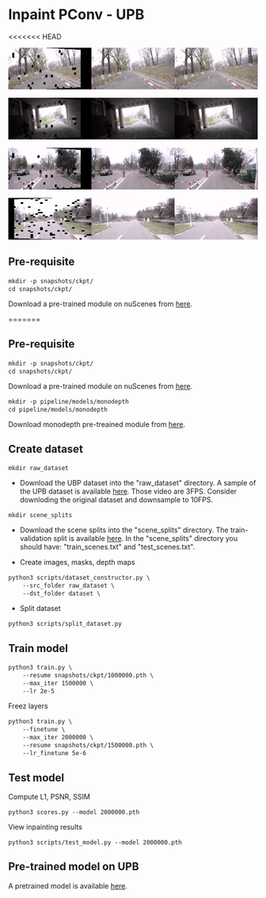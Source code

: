 # Inpaint PConv - UPB

<<<<<<< HEAD
<p align="center">
	<img src="results/0.png" alt="sample 0" />
</p>

<p align="center">
	<img src="results/1.png" alt="sample 1" />
</p>

<p align="center">
	<img src="results/2.png" alt="sample 2" />
</p>

<p align="center">
	<img src="results/5.png" alt="sample 3" />
</p>



## Pre-requisite
```shell
mkdir -p snapshots/ckpt/
cd snapshots/ckpt/
```

Download a pre-trained module on nuScenes from <a href="https://drive.google.com/drive/folders/1PgYO_5Z8z8heR4jA-6PmODHOf259z0RX?usp=sharing">here</a>.

=======

## Pre-requisite
```shell
mkdir -p snapshots/ckpt/
cd snapshots/ckpt/
```

Download a pre-trained module on nuScenes from <a href="https://drive.google.com/drive/folders/1PgYO_5Z8z8heR4jA-6PmODHOf259z0RX?usp=sharing">here</a>.

```shell
mkdir -p pipeline/models/monodepth
cd pipeline/models/monodepth
```

Download monodepth pre-treained module from <a href="https://drive.google.com/drive/folders/18kTR4PaRlQIeEFJ2gNkiXYnFcTfyrRNH?usp=sharing">here</a>.

## Create dataset

```shell
mkdir raw_dataset
```

* Download the UBP dataset into the "raw_dataset" directory. A sample of the UPB dataset is available <a href="https://drive.google.com/drive/folders/1p_2-_Xo-Wd9MCnkYqPfGyKs2BnbeApqn?usp=sharing">here</a>. Those video are 3FPS. Consider downloding the original dataset and downsample to 10FPS.

```shell
mkdir scene_splits
```

* Download the scene splits into the "scene_splits" directory. The train-validation split is available <a href="https://github.com/RobertSamoilescu/UPB-Dataset-Split">here</a>.
In the "scene_splits" directory you should have: "train_scenes.txt" and "test_scenes.txt".

* Create images, masks, depth maps

```shell
python3 scripts/dataset_constructor.py \
	--src_folder raw_dataset \
	--dst_folder dataset \
```

* Split dataset
``` shell
python3 scripts/split_dataset.py
```

## Train model

```shell
python3 train.py \
	--resume snapshots/ckpt/1000000.pth \
	--max_iter 1500000 \
	--lr 2e-5
```

Freez layers 

```shell
python3 train.py \
	--finetune \
	--max_iter 2000000 \
	--resume snapshots/ckpt/1500000.pth \
	--lr_finetune 5e-6
```

## Test model

Compute L1, PSNR, SSIM
```shell
python3 scores.py --model 2000000.pth
```

View inpainting results
```shell
python3 scripts/test_model.py --model 2000000.pth
```

## Pre-trained model on UPB
A pretrained model is available <a href="https://drive.google.com/drive/folders/1oeVxVnR5BIZ1QM-ClY6Xa4CogxTQzmZx?usp=sharing">here</a>.
